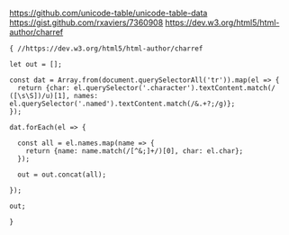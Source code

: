 https://github.com/unicode-table/unicode-table-data
https://gist.github.com/rxaviers/7360908
https://dev.w3.org/html5/html-author/charref


```
{ //https://dev.w3.org/html5/html-author/charref
  
let out = [];

const dat = Array.from(document.querySelectorAll('tr')).map(el => {
  return {char: el.querySelector('.character').textContent.match(/ ([\s\S])/u)[1], names: el.querySelector('.named').textContent.match(/&.+?;/g)};
});

dat.forEach(el => {

  const all = el.names.map(name => {
    return {name: name.match(/[^&;]+/)[0], char: el.char};
  });
  
  out = out.concat(all);

});

out;

}
```